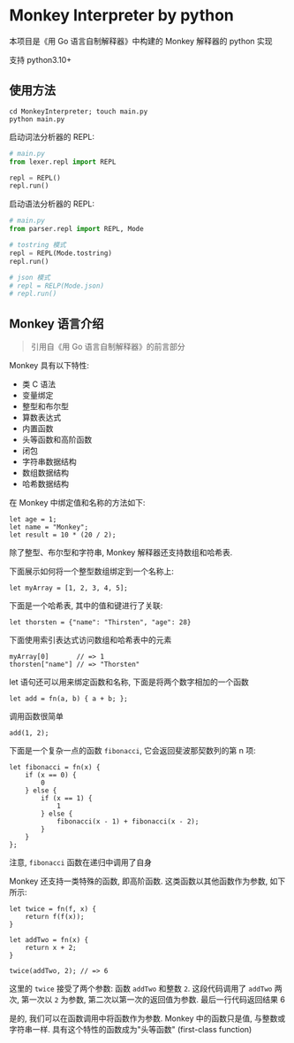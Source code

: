# Monkey Interpreter by python

本项目是《用 Go 语言自制解释器》中构建的 Monkey 解释器的 python 实现

支持 python3.10+

## 使用方法

```
cd MonkeyInterpreter; touch main.py
python main.py
```

启动词法分析器的 REPL:

```python
# main.py
from lexer.repl import REPL

repl = REPL()
repl.run()
```

启动语法分析器的 REPL:

```python
# main.py
from parser.repl import REPL, Mode

# tostring 模式
repl = REPL(Mode.tostring)
repl.run()

# json 模式
# repl = RELP(Mode.json)
# repl.run()
```

## Monkey 语言介绍

> 引用自《用 Go 语言自制解释器》的前言部分

Monkey 具有以下特性:
* 类 C 语法
* 变量绑定
* 整型和布尔型
* 算数表达式
* 内置函数
* 头等函数和高阶函数
* 闭包
* 字符串数据结构
* 数组数据结构
* 哈希数据结构

在 Monkey 中绑定值和名称的方法如下:

```
let age = 1;
let name = "Monkey";
let result = 10 * (20 / 2);
```

除了整型、布尔型和字符串, Monkey 解释器还支持数组和哈希表.

下面展示如何将一个整型数组绑定到一个名称上:

```
let myArray = [1, 2, 3, 4, 5];
```

下面是一个哈希表, 其中的值和键进行了关联:

```
let thorsten = {"name": "Thirsten", "age": 28}
```

下面使用索引表达式访问数组和哈希表中的元素

```
myArray[0]       // => 1
thorsten["name"] // => "Thorsten"
```

let 语句还可以用来绑定函数和名称, 下面是将两个数字相加的一个函数

```
let add = fn(a, b) { a + b; };
```

调用函数很简单

```
add(1, 2);
```

下面是一个复杂一点的函数 `fibonacci`, 它会返回斐波那契数列的第 n 项:

```
let fibonacci = fn(x) {
    if (x == 0) {
        0
    } else {
        if (x == 1) {
            1
        } else {
            fibonacci(x - 1) + fibonacci(x - 2);
        }
    }
};
```

注意, `fibonacci` 函数在递归中调用了自身

Monkey 还支持一类特殊的函数, 即高阶函数. 这类函数以其他函数作为参数, 如下所示:

```
let twice = fn(f, x) {
    return f(f(x));
}

let addTwo = fn(x) {
    return x + 2;
}

twice(addTwo, 2); // => 6
```

这里的 `twice` 接受了两个参数: 函数 `addTwo` 和整数 `2`. 这段代码调用了 `addTwo` 两次, 第一次以 `2` 为参数, 第二次以第一次的返回值为参数. 最后一行代码返回结果 6

是的, 我们可以在函数调用中将函数作为参数. Monkey 中的函数只是值, 与整数或字符串一样. 具有这个特性的函数成为"头等函数" (first-class function)
